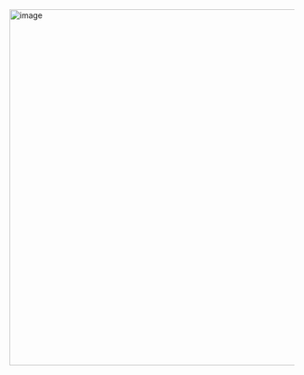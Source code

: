 <img width="1200" height="629" alt="image" src="https://github.com/user-attachments/assets/0c5a6d72-42ee-496e-b09b-aafda338adf0" />
